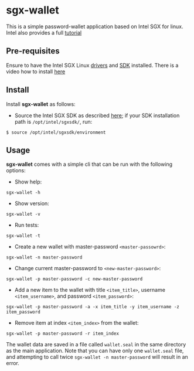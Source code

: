 # sgx-wallet

This is a simple password-wallet application based on Intel SGX for linux. Intel also provides a full
[tutorial](https://software.intel.com/en-us/articles/introducing-the-intel-software-guard-extensions-tutorial-series)


## Pre-requisites
Ensure to have the Intel SGX Linux [drivers](https://github.com/intel/linux-sgx-driver)
and [SDK](https://github.com/intel/linux-sgx) installed. There is a video how to install
[here](https://www.youtube.com/watch?v=X0YzzT4uAY4)


## Install
Install **sgx-wallet** as follows:

- Source the Intel SGX SDK as described [here](https://github.com/intel/linux-sgx#install-the-intelr-sgx-sdk-1);
  if your SDK installation path is `/opt/intel/sgxsdk/`, run:
```shell
$ source /opt/intel/sgxsdk/environment
```


## Usage
**sgx-wallet** comes with a simple cli that can be run with the following options:
- Show help:
```shell
sgx-wallet -h
```

- Show version:
```shell
sgx-wallet -v
```

- Run tests:
```shell
sgx-wallet -t
``` 

- Create a new wallet with master-password `<master-passowrd>`:
```shell
sgx-wallet -n master-password
``` 

- Change current master-password to `<new-master-password>`:
```shell
sgx-wallet -p master-password -c new-master-password
``` 

- Add a new item to the wallet with title `<item_title>`, username `<item_username>`, and password `<item_password>`:
```shell
sgx-wallet -p master-password -a -x item_title -y item_username -z item_password
``` 

- Remove item at index `<item_index>` from the wallet:
```shell
sgx-wallet -p master-password -r item_index
``` 
The wallet data are saved in a file called `wallet.seal` in the same directory as the main application.
Note that you can have only one `wallet.seal` file, and attempting to call
twice `sgx-wallet -n master-password` will result in an error.
